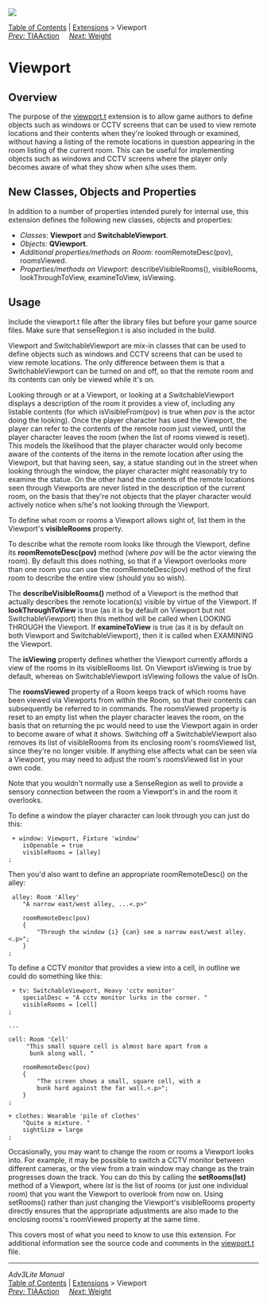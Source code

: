 <div class="topbar">

<img src="../../docs/manual/topbar.jpg" data-border="0" />

</div>

<div class="nav">

<a href="../../docs/manual/toc.htm" class="nav">Table of Contents</a> \|
<a href="../../docs/manual/extensions.htm" class="nav">Extensions</a> \>
Viewport  
<span class="navnp"><a href="tiaaction.htm" class="nav"><em>Prev:</em> TIAAction</a>
    <a href="weight.htm" class="nav"><em>Next:</em> Weight</a>    
</span>

</div>

<div class="main">

# Viewport

## Overview

The purpose of the [viewport.t](../viewport.t) extension is to allow
game authors to define objects such as windows or CCTV screens that can
be used to view remote locations and their contents when they're looked
through or examined, without having a listing of the remote locations in
question appearing in the room listing of the current room. This can be
useful for implementing objects such as windows and CCTV screens where
the player only becomes aware of what they show when s/he uses them.

  
<span id="classes"></span>

## New Classes, Objects and Properties

In addition to a number of properties intended purely for internal use,
this extension defines the following new classes, objects and
properties:

- *Classes*: **Viewport** and **SwitchableViewport**.
- *Objects*: **QViewport**.
- *Additional properties/methods on Room*:
  <span class="code">roomRemoteDesc(pov)</span>,
  <span class="code">roomsViewed</span>.
- *Properties/methods on Viewport*:
  <span class="code">describeVisibleRooms()</span>,
  <span class="code">visibleRooms</span>,
  <span class="code">lookThroughToView</span>,
  <span class="code">examineToView</span>,
  <span class="code">isViewing</span>.

<span id="usage"></span>

## Usage

Include the viewport.t file after the library files but before your game
source files. Make sure that senseRegion.t is also included in the
build.

<span class="code">Viewport</span> and
<span class="code">SwitchableViewport</span> are mix-in classes that can
be used to define objects such as windows and CCTV screens that can be
used to view remote locations. The only difference between them is that
a <span class="code">SwitchableViewport</span> can be turned on and off,
so that the remote room and its contents can only be viewed while it's
on.

Looking through or at a <span class="code">Viewport</span>, or looking
at a <span class="code">SwitchableViewport</span> displays a description
of the room it provides a view of, including any listable contents (for
which isVisibleFrom(pov) is true when *pov* is the actor doing the
looking). Once the player character has used the Viewport, the player
can refer to the contents of the remote room just viewed, until the
player character leaves the room (when the list of rooms viewed is
reset). This models the likelihood that the player character would only
become aware of the contents of the items in the remote location after
using the Viewport, but that having seen, say, a statue standing out in
the street when looking through the window, the player character might
reasonably try to examine the statue. On the other hand the contents of
the remote locations seen through Viewports are never listed in the
description of the current room, on the basis that they're not objects
that the player character would actively notice when s/he's not looking
through the Viewport.

To define what room or rooms a Viewport allows sight of, list them in
the Viewport's **visibleRooms** property.

To describe what the remote room looks like through the Viewport, define
its **roomRemoteDesc(pov)** method (where *pov* will be the actor
viewing the room). By default this does nothing, so that if a Viewport
overlooks more than one room you can use the roomRemoteDesc(pov) method
of the first room to describe the entire view (should you so wish).

The **describeVisibleRooms()** method of a Viewport is the method that
actually describes the remote location(s) visible by virtue of the
Viewport. If **lookThroughToView** is true (as it is by default on
Viewport but not SwitchableViewport) then this method will be called
when LOOKING THROUGH the Viewport. If **examineToView** is true (as it
is by default on both Viewport and SwitchableViewport), then it is
called when EXAMINING the Viewport.

The **isViewing** property defines whether the Viewport currently
affords a view of the rooms in its visibleRooms list. On Viewport
<span class="code">isViewing</span> is true by default, whereas on
SwitchableViewport <span class="code">isViewing</span> follows the value
of <span class="code">IsOn</span>.

The **roomsViewed** property of a Room keeps track of which rooms have
been viewed via Viewports from within the Room, so that their contents
can subsequently be referred to in commands. The
<span class="code">roomsViewed</span> property is reset to an empty list
when the player character leaves the room, on the basis that on
returning the pc would need to use the Viewport again in order to become
aware of what it shows. Switching off a SwitchableViewport also removes
its list of <span class="code">visibleRooms</span> from its enclosing
room's <span class="code">roomsViewed</span> list, since they're no
longer visible. If anything else affects what can be seen via a
Viewport, you may need to adjust the room's
<span class="code">roomsViewed</span> list in your own code.

Note that you wouldn't normally use a SenseRegion as well to provide a
sensory connection between the room a Viewport's in and the room it
overlooks.

To define a window the player character can look through you can just do
this:

<div class="code">

     + window: Viewport, Fixture 'window'   
        isOpenable = true   
        visibleRooms = [alley]       
    ;
     

</div>

Then you'd also want to define an appropriate roomRemoteDesc() on the
alley:

<div class="code">

     alley: Room 'Alley'
        "A narrow east/west alley, ...<.p>"
          
        roomRemoteDesc(pov)
        {
            "Through the window {i} {can} see a narrow east/west alley.<.p>";
        }
    ;
     
     

</div>

To define a CCTV monitor that provides a view into a cell, in outline we
could do something like this:

<div class="code">

     + tv: SwitchableViewport, Heavy 'cctv monitor'
        specialDesc = "A cctv monitor lurks in the corner. "
        visibleRooms = [cell]
    ;

    ...

    cell: Room 'Cell'
         "This small square cell is almost bare apart from a
          bunk along wall. "

        roomRemoteDesc(pov)
        {
            "The screen shows a small, square cell, with a
            bunk hard against the far wall.<.p>";
        }    
    ;

    + clothes: Wearable 'pile of clothes'
        "Quite a mixture. "
        sightSize = large
    ;
     

</div>

<span id="setrooms"></span>

Occasionally, you may want to change the room or rooms a Viewport looks
into. For example, it may be possible to switch a CCTV monitor between
different cameras, or the view from a train window may change as the
train progresses down the track. You can do this by calling the
**setRooms(lst)** method of a Viewport, where *lst* is the list of rooms
(or just one individual room) that you want the Viewport to overlook
from now on. Using <span class="code">setRooms()</span> rather than just
changing the Viewport's <span class="code">visibleRooms</span> property
directly ensures that the appropriate adjustments are also made to the
enclosing rooms's <span class="code">roomViewed</span> property at the
same time.

This covers most of what you need to know to use this extension. For
additional information see the source code and comments in the
[viewport.t](../viewport.t) file.

</div>

------------------------------------------------------------------------

<div class="navb">

*Adv3Lite Manual*  
<a href="../../docs/manual/toc.htm" class="nav">Table of Contents</a> \|
<a href="../../docs/manual/extensions.htm" class="nav">Extensions</a> \>
Viewport  
<span class="navnp"><a href="tiaaction.htm" class="nav"><em>Prev:</em> TIAAction</a>
    <a href="weight.htm" class="nav"><em>Next:</em> Weight</a>    
</span>

</div>
